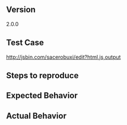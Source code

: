 <!--
Thank you for contributing!

Have a usage question?
======================
The issue tracker isn't the best place for usage questions. This format is not well-suited for Q&A, and questions here don't have as much visibility as they do elsewhere. Before you ask a question, here are some resources to get help first:

- Do the tutorial: https://github.com/reactjs/react-router-tutorial
- Read the public: https://github.com/reactjs/react-router/tree/latest/public
- Explore examples: https://github.com/reactjs/react-router/tree/latest/examples
- Look for/ask questions on stack overflow: https://stackoverflow.com/questions/ask?tags=react-router
- Ask in chat: https://discord.gg/0ZcbPKXt5bYaNQ46


Think you found a bug?
======================
The best bug report is a failing test in the repository as a pull request. Otherwise, please use the "BUG REPORT" template below.


Have a feature request?
=======================
Remove the template from below and provide thoughtful commentary *and code samples* on what this feature means for your product. What will it allow you to do that you can't do today? How will it make current work-arounds straightforward? What potential bugs and edge cases does it help to avoid? etc. Please keep it product-centric.
-->

<!-- BUG TEMPLATE -->
## Version
2.0.0

## Test Case
http://jsbin.com/sacerobuxi/edit?html,js,output

## Steps to reproduce

## Expected Behavior

## Actual Behavior

